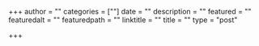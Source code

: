 +++
author = ""
categories = [""]
date = ""
description = ""
featured = ""
featuredalt = ""
featuredpath = ""
linktitle = ""
title = ""
type = "post"

+++


